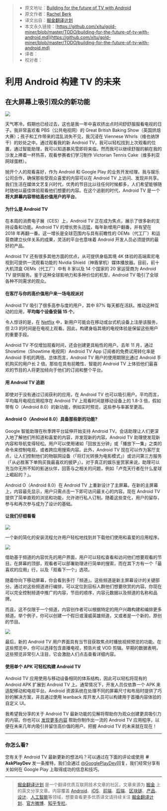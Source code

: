 > * 原文地址：[Building for the future of TV with Android](https://medium.com/googleplaydev/building-for-the-future-of-tv-with-android-1f4916f3cc3e)
> * 原文作者：[Rachel Berk](https://medium.com/@rachelberk?source=post_header_lockup)
> * 译文出自：[掘金翻译计划](https://github.com/xitu/gold-miner)
> * 本文永久链接：[https://github.com/xitu/gold-miner/blob/master/TODO/building-for-the-future-of-tv-with-android.md](https://github.com/xitu/gold-miner/blob/master/TODO/building-for-the-future-of-tv-with-android.md)
> * 译者：
> * 校对者：

# 利用 Android 构建 TV 的未来

## 在大屏幕上吸引观众的新功能

![](https://cdn-images-1.medium.com/max/800/0*JKnE3YVaPD7Kmj4o.)

天气寒冷，假期也已经过去，这也是我一年中喜欢挤出点时间舒舒服服看电视的日子。我非常喜欢看 PBS（公共电视网）的 Great British Baking Show（英国烘焙大赛）；孩子和工作带来的混乱消失不见，我沉浸在 Viennese Whirls（维也纳饼干）的妙处之中。通过观看我的新 Android TV，我可以轻松找到上次观看的位置，通过智能助理，我可以知道暴风雪即将来临，然而我可以继续舒服的躺在我的沙发上捧着一杯热茶，观看参赛者们学习制作 Victorian Tennis Cake（维多利亚网球蛋糕）。

抛开个人的观看喜好，作为 Android 和 Google Play 的业务开发经理，我与娱乐公司合作，确保那些受观众喜爱的内容可以在 Android TV 上访问、发现并共享。我们生活在媒体文艺复兴时代，优秀的节目比以往任何时候都多，人们希望能够随时随地以最佳体验观看他们想要的内容。在这个追剧的时代，Android TV 是一个**将大屏幕内容带给高价值用户的平台**。

#### **为什么是 Android TV**

在本周的消费电子展（CES）上，Android TV 正在成为焦点，展示了很多新的支持设备和功能。Android TV 的增长势头迅猛，每年新增用户翻番，并有望在 2018 年再翻一番。这一增长是全球范围内与具有前瞻性的 OEMs（代工厂）和运营商建立伙伴关系的成果，灵活的平台也意味着 Android 开发人员必须提供的最好的产品。

Android TV 还有很多其他方面的优点，从可提供身临其境 4K 体验的高端索尼电视到可提供一流观看功能的 Nvidia Shield（神盾掌机）媒体播放器。目前，前十大机顶盒 OEMs（代工厂）中有 8 家以及 14 个国家的 20 家运营商为 Android TV 提供服务。鉴于这种全球影响力和多种价位的机型，Android TV 吸引了全球各种不同需求的观众。

#### **在客厅与你的高价值用户来一场电视派对**

Android TV 吸引了很多高参与度的用户，其中 87% 每天都在活跃。推动这种互动的应用，**平均每个设备安装  15  个**。

令人惊讶的是，在 [Netflix](https://play.google.com/store/apps/details?id=com.netflix.ninja) 中，新用户可能会在移动或台式机设备上注册该服务，但 2/3 的时间是在电视上观看。因此，构建身临其境的电视体验是保留这些用户的重要手段。

Android TV 不仅增加观看时间，还会创建更具粘性的用户。去年 11 月，通过 Showtime（Showtime 电视网）Android TV App 订阅者的免费试用转化率是 Android 手机的两倍。总体而言，Android TV 用户的使用期限比通过 Android 手机购买的用户长 2 倍。那些在具有前瞻性、智能的 Android TV 上体验他们最喜欢的节目的人将更加倾向于他们的订阅和整个平台。

#### **用 Android TV 追剧**

即使对于没有通过订阅获利的应用，在 Android TV 也可以吸引用户。平均而言，平均每月电视应用程序在 Android TV 上观看时间是移动设备上的 1.8-3 倍，假如带有 O（Android 8.0）的新功能，例如实时预览，这些参与率甚至更高。

#### **Android O（Android 8.0）具备那些新的功能?**

Google 智能助理在秋季跨平台延伸开始支持 Android TV。会话助理让人们更深入地了解他们所知道和喜爱的内容，并发现新的内容。Android TV 助理使发现新内容和导航变得轻松。用户可以使用诸如「回放五分钟」或「播放下一集」之类的命令来控制电视，或者跨应用搜索内容。此外，Android TV 现在可以作为客厅支点，让人们控制他们的物联网设备（「将灯光转换为电影模式」）或访问第三方服务（「从必胜客下单购买我最喜欢的披萨」）。对于真正的娱乐鉴赏家来说，助理可以充当你无所不知的影迷伙伴，回答与之相关的问题，例如「卢克天行者在什么星球上崛起的？」。

Android O（Android 8.0）在 Android TV 上重新设计了主屏幕。在新的主屏幕上，内容最先显示，用户只需点击一下即可访问最关心的内容。现在 Android TV 提供了简单直观的浏览和功能，允许进行私人订制。随着这些变化，用户的留存，参与和再次参与成为了设计的基础。

#### **让我们仔细看看**

![](https://cdn-images-1.medium.com/max/800/0*hRzwddXzRxFEv0Qf.)

一个新的简化的安装流程允许用户轻松地找到并下载他们使用和喜爱的应用程序。

![](https://cdn-images-1.medium.com/max/800/0*YrKrm9bPgH3lb8FX.)

借助基于频道的内容优先的用户界面，用户可以轻松查看和访问他们想要观看的节目。在屏幕的顶部，观看者可以部署助理进行简单的搜索，而在其下方有一个「最喜欢的应用」行，以及「观看下一个」选项。

随着你向下移动屏幕，你会看到多行「频道」。这些频道是新主屏幕设计的关键部分。通过对这些频道进行编排，可以定位到目标人群他们想要欣赏的内容。你现在可以完全控制频道中推广的内容，节目的顺序，内容元数据以及频道的名称和品牌。

而且，这不仅限于一个频道，内容创作者可以根据特定的用户兴趣构建和编排更多频道。举个例子，你可以创建一个假日或漫威英雄频道，又或者是一个新的，原创的节目。

![](https://cdn-images-1.medium.com/max/800/0*LKeruUoA-R_lmvRY.)

最后，新的 Android TV 用户界面具有当节目获取焦点时播放视频预览的功能。在这些预览中，你可以选择包含直播电视，预告片或 VOD 剪辑。早期的数据表明，这些预览非常引人注目，它会激励人们点击查看详细内容。

#### **使用单个 APK 可轻松构建 Android TV**

Android TV 应用使用与移动设备相同的体系结构，因此可以轻松将现有的 Android APK 扩展到 Android TV 上。通常情况下，开发人员仅依靠一个 APK 来适配移动和电视平台。Android 资源系统在处理不同的屏幕尺寸和布局时提供了巧妙的解决方案，并且通过使用 leanback 库开发人员可以构建用于首播内容体验的自定义 UI。

我希望我分享的关于 Android TV 最新功能的见解将帮助你为观众创建更具吸引力的内容。你也可以 [发现更多内容](https://developer.android.com/training/tv/index.html) 帮助你制作出一流的 Android TV 应用程序，以便在未来几年内吸引并留住高价值的用户。把握 Android TV 的未来就在现在！

* * *

### 你怎么看?

您有关于 Android TV 最新更新的想法吗？可以通过在下面的评论或使用 **＃AskPlayDev** 发一条推特，我们会通过 [@GooglePlayDev](http://twitter.com/googleplaydev)回复，我们经常分享有关如何在 Google Play 上取得成功的信息和技巧。

---

> [掘金翻译计划](https://github.com/xitu/gold-miner) 是一个翻译优质互联网技术文章的社区，文章来源为 [掘金](https://juejin.im) 上的英文分享文章。内容覆盖 [Android](https://github.com/xitu/gold-miner#android)、[iOS](https://github.com/xitu/gold-miner#ios)、[前端](https://github.com/xitu/gold-miner#前端)、[后端](https://github.com/xitu/gold-miner#后端)、[区块链](https://github.com/xitu/gold-miner#区块链)、[产品](https://github.com/xitu/gold-miner#产品)、[设计](https://github.com/xitu/gold-miner#设计)、[人工智能](https://github.com/xitu/gold-miner#人工智能)等领域，想要查看更多优质译文请持续关注 [掘金翻译计划](https://github.com/xitu/gold-miner)、[官方微博](http://weibo.com/juejinfanyi)、[知乎专栏](https://zhuanlan.zhihu.com/juejinfanyi)。
